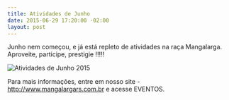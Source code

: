 ```yaml
---
title: Atividades de Junho
date: 2015-06-29 17:20:00 -02:00
layout: post
---
```


Junho nem começou, e já está repleto de atividades na raça Mangalarga. Aproveite, participe, prestigie !!!!!  

<!-- more -->

<img class="photos-thumb" src="{{site.baseurl}}/img/2015-24-06-atividades-de-junho.jpg" alt="Atividades de Junho 2015">

Para mais informações, entre em nosso site - <a href="http://www.mangalargars.com.br" target="_blank">http://www.mangalargars.com.br</a> e acesse EVENTOS.

